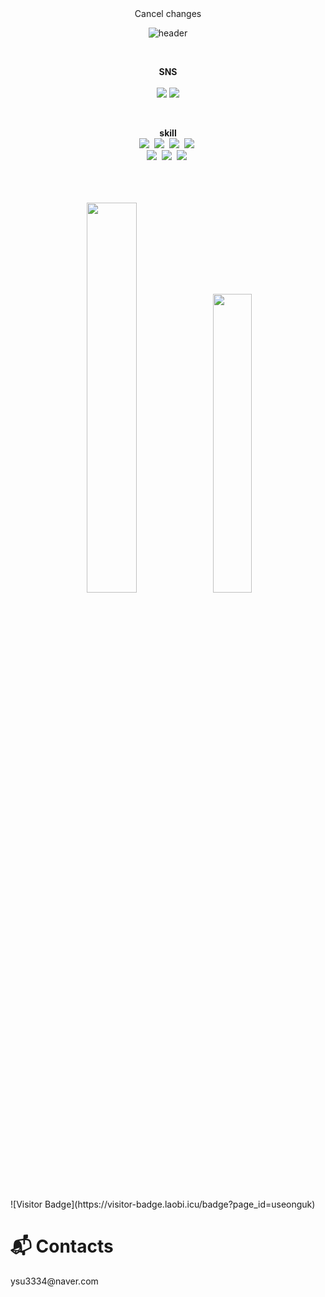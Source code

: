 <div align="center">Cancel changes

![header](https://capsule-render.vercel.app/api?type=waving&color=6FADCF&height=300&section=header&text=welcome%20&fontSize=90&animation=fadeIn&fontAlignY=38&desc=My%20Github%20Page&descAlignY=51&descAlign=62)

</div>
<br>

<p align="center">
    <strong>SNS</strong><br><br>
    <a href="https://www.instagram.com/seonguk391/" target="_blank"><img src="https://img.shields.io/badge/Instagram-E4405F?style=flat-square&logo=Instagram&logoColor=white"/></a>
<img src="https://img.shields.io/badge/Github-181717?style=flat-round&logo=Github&logoColor=white"/>
</p>

<br>
<p align="center">
<strong>skill</strong>
<br>
<img src="https://img.shields.io/badge/Python-3766AB?style=flat-square&logo=Python&logoColor=white"/></a>&nbsp 
<img src="https://img.shields.io/badge/C-A8B9CC?style=flat-square&logo=C&logoColor=white"/></a>&nbsp 
<img src="https://img.shields.io/badge/Oracle-ㄹ80000?style=flat-square&logo=Oracle&logoColor=white"/></a>&nbsp 
<img src="https://img.shields.io/badge/Flutter-02569B?style=flat-square&logo=Flutter&logoColor=white"/></a>&nbsp 
<br>
<img src="https://img.shields.io/badge/HTML-E34F26?style=flat-square&logo=HTML5&logoColor=white"/></a>&nbsp 
<img src="https://img.shields.io/badge/CSS-1572B6?style=flat-square&logo=CSS3&logoColor=white"/></a>&nbsp
<img src="https://img.shields.io/badge/JavaScript-F7DF1E?style=flat-square&logo=javascript&logoColor=white"/></a>&nbsp 
</p>
<br><br>
<div align="center">
  <!--  ### Tools -->
    <br>
    <img width= 40% src="https://github-readme-stats.vercel.app/api/top-langs/?username=useonguk&layout=compact" /> <img width= 35% src="https://github-readme-stats.vercel.app/api?username=useonguk&show_icons=true" />    
</div>
<br><br>
![Visitor Badge](https://visitor-badge.laobi.icu/badge?page_id=useonguk)
 
# :mailbox_with_mail: Contacts
<p>ysu3334@naver.com</p>
